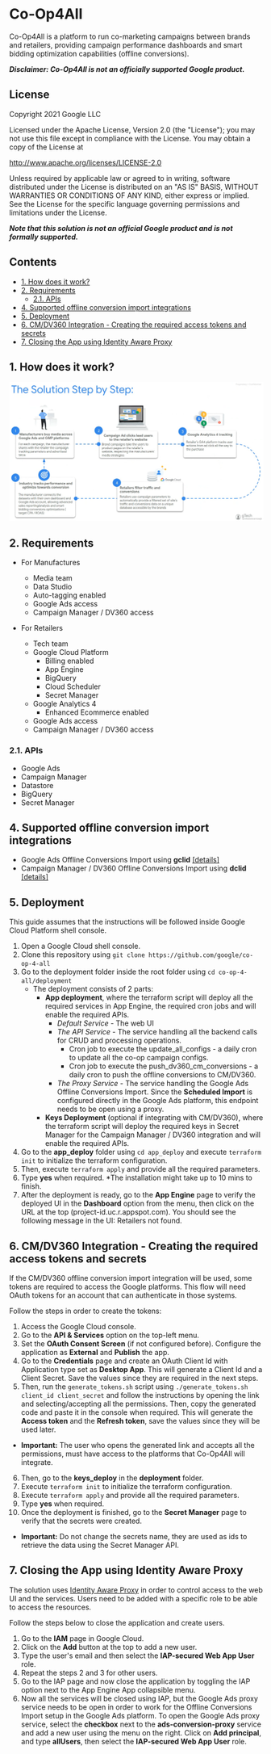 # Co-Op4All

Co-Op4All is a platform to run co-marketing campaigns between brands and retailers, providing campaign performance dashboards and smart bidding optimization capabilities (offline conversions).

***Disclaimer: Co-Op4All is not an officially supported Google product.***

## License

Copyright 2021 Google LLC

Licensed under the Apache License, Version 2.0 (the "License"); you may not use
this file except in compliance with the License. You may obtain a copy of the
License at

http://www.apache.org/licenses/LICENSE-2.0

Unless required by applicable law or agreed to in writing, software distributed
under the License is distributed on an "AS IS" BASIS, WITHOUT WARRANTIES OR
CONDITIONS OF ANY KIND, either express or implied. See the License for the
specific language governing permissions and limitations under the License.

***Note that this solution is not an official Google product and
is not formally supported.***

## Contents

  - [1. How does it work?](#1-how-does-it-work)
  - [2. Requirements](#2-requirements)
    - [2.1. APIs](#21-apis)
  - [4. Supported offline conversion import integrations](#4-supported-offline-conversion-import-integrations)
  - [5. Deployment](#5-deployment)
  - [6. CM/DV360 Integration - Creating the required access tokens and secrets](#6-cmdv360-integration---creating-the-required-access-tokens-and-secrets)
  - [7. Closing the App using Identity Aware Proxy](#7-closing-the-app-using-identity-aware-proxy)


## 1. How does it work?

<img src="images/co-op-solution.png">

## 2. Requirements

* For Manufactures
    - Media team
    - Data Studio
    - Auto-tagging enabled
    - Google Ads access
    - Campaign Manager / DV360 access

* For Retailers
    - Tech team
    - Google Cloud Platform
        - Billing enabled
        - App Engine
        - BigQuery
        - Cloud Scheduler
        - Secret Manager
    - Google Analytics 4
        - Enhanced Ecommerce enabled
    - Google Ads access
    - Campaign Manager / DV360 access

### 2.1. APIs
- Google Ads
- Campaign Manager
- Datastore
- BigQuery
- Secret Manager

## 4. Supported offline conversion import integrations
- Google Ads Offline Conversions Import using **gclid** [[details]](https://support.google.com/google-ads/answer/2998031?hl=en)
- Campaign Manager / DV360 Offline Conversions Import using **dclid** [[details]](https://support.google.com/searchads/answer/7384231?hl=en)

## 5. Deployment

This guide assumes that the instructions will be followed inside Google Cloud Platform shell console.

1. Open a Google Cloud shell console.
2. Clone this repository using ```git clone https://github.com/google/co-op-4-all```
3. Go to the deployment folder inside the root folder using ```cd co-op-4-all/deployment```
    * The deployment consists of 2 parts:
        - **App deployment**, where the terraform script will deploy all the required services in App Engine,
        the required cron jobs and will enable the required APIs.
            - *Default Service* - The web UI
            - *The API Service* - The service handling all the backend calls for CRUD and processing operations.
                - Cron job to execute the update_all_configs - a daily cron to update all the co-op campaign configs.
                - Cron job to execute the push_dv360_cm_conversions - a daily cron to push the offline conversions to CM/DV360.
            - *The Proxy Service* - The service handling the Google Ads Offline Conversions Import. Since
            the **Scheduled Import** is configured directly in the Google Ads platform, this endpoint needs to be open using a proxy.
        - **Keys Deployment** (optional if integrating with CM/DV360), where the terraform script will deploy the required
        keys in Secret Manager for the Campaign Manager / DV360 integration and will enable the required APIs.
4. Go to the **app_deploy** folder using ```cd app_deploy``` and execute ```terraform init``` to initialize the terraform configuration.
5. Then, execute ```terraform apply``` and provide all the required parameters.
6. Type **yes** when required. *The installation might take up to 10 mins to finish.
7. After the deployment is ready, go to the **App Engine** page to verify the deployed UI in the **Dashboard** option
from the menu, then click on the URL at the top (project-id.uc.r.appspot.com). You should see the following message in the UI: Retailers not found.

## 6. CM/DV360 Integration - Creating the required access tokens and secrets

If the CM/DV360 offline conversion import integration will be used, some tokens
are required to access the Google platforms. This flow will need OAuth tokens for an
account that can authenticate in those systems.

Follow the steps in order to create the tokens:
1. Access the Google Cloud console.
2. Go to the **API & Services** option on the top-left menu.
3. Set the **OAuth Consent Screen** (if not configured before). Configure the application as **External** and **Publish** the app.
4. Go to the **Credentials** page and create an OAuth Client Id with Application type set as **Desktop App**.
This will generate a Client Id and a Client Secret. Save the values since they are required in the next steps.
1. Then, run the ```generate_tokens.sh``` script using
```./generate_tokens.sh client_id client_secret``` and follow the instructions by opening the link and selecting/accepting all
the permissions. Then, copy the generated code and paste it in the console when required.
This will generate the **Access token** and the **Refresh token**, save the values since they will be used later.
- **Important:** The user who opens the generated link and accepts all the permissions, must have access to the platforms that Co-Op4All will integrate.
6. Then, go to the **keys_deploy** in the **deployment** folder.
7. Execute ```terraform init``` to initialize the terraform configuration.
8. Execute ```terraform apply``` and provide all the required parameters.
9. Type **yes** when required.
10. Once the deployment is finished, go to the **Secret Manager** page to verify that the secrets were created.

- **Important:** Do not change the secrets name, they are used as ids to retrieve the data using the Secret Manager API.

## 7. Closing the App using Identity Aware Proxy

The solution uses [Identity Aware Proxy](https://cloud.google.com/iap/docs/concepts-overview) in order to control access to the
web UI and the services. Users need to be added with a specific role to be able to access the resources.

Follow the steps below to close the application and create users.

1. Go to the **IAM** page in Google Cloud.
2. Click on the **Add** button at the top to add a new user.
3. Type the user's email and then select the **IAP-secured Web App User** role.
4. Repeat the steps 2 and 3 for other users.
5. Go to the IAP page and now close the application by toggling the IAP option next to the App Engine App collapsible menu.
6. Now all the services will be closed using IAP, but the Google Ads proxy service needs to be open
in order to work for the Offline Conversions Import setup in the Google Ads platform.
To open the Google Ads proxy service, select the **checkbox** next to the **ads-conversion-proxy** service and add a new user using the menu on the right.
Click on **Add principal**, and type **allUsers**, then select the **IAP-secured Web App User** role.